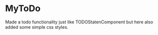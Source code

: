 # MyToDo
Made a todo functionality just like TODOStatenComponent but here also added some simple css styles.
